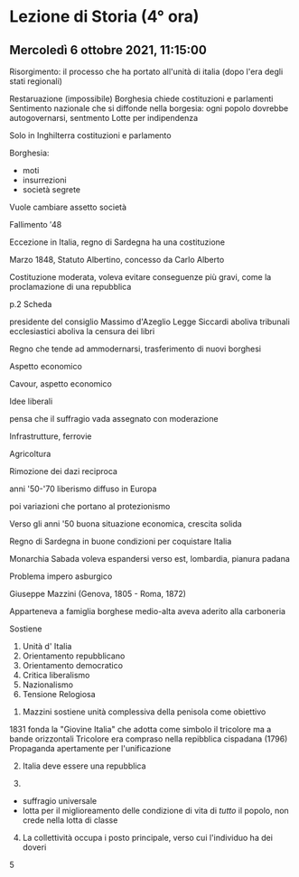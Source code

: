 #  Lezione di Storia (4° ora)
## Mercoledì 6 ottobre 2021, 11:15:00

Risorgimento: il processo che ha portato all'unità di italia (dopo l'era degli stati regionali)

Restaruazione (impossibile)
Borghesia chiede costituzioni e parlamenti
Sentimento nazionale che si diffonde nella borgesia:
ogni popolo dovrebbe autogovernarsi, sentmento
Lotte per indipendenza

Solo in Inghilterra costituzioni e parlamento

Borghesia:
* moti
* insurrezioni
* società segrete

Vuole cambiare assetto società

Fallimento $'48$


Eccezione in Italia, regno di Sardegna  ha una costituzione

Marzo $1848$, Statuto Albertino, concesso da Carlo Alberto

Costituzione moderata, voleva evitare conseguenze più gravi, come la proclamazione di una repubblica

p.2 Scheda

presidente del consiglio Massimo d'Azeglio
Legge Siccardi aboliva tribunali ecclesiastici
aboliva la censura dei libri

Regno che tende ad ammodernarsi, trasferimento di nuovi borghesi

Aspetto economico

Cavour, aspetto economico

Idee liberali

pensa che il suffragio vada assegnato con moderazione

Infrastrutture, ferrovie

Agricoltura

Rimozione dei dazi reciproca

anni '50-'70  liberismo diffuso in Europa

poi variazioni che portano al protezionismo

Verso gli anni '50 buona situazione economica, crescita solida

Regno di Sardegna in buone condizioni per coquistare Italia

Monarchia Sabada voleva espandersi verso est, lombardia, pianura padana

Problema impero asburgico


Giuseppe Mazzini (Genova, 1805 - Roma, 1872)

Apparteneva a famiglia borghese medio-alta
aveva aderito alla carboneria

Sostiene 
1. Unità d' Italia
2. Orientamento repubblicano
3. Orientamento democratico
4. Critica liberalismo
5. Nazionalismo
6.  Tensione Relogiosa

1) Mazzini sostiene unità complessiva della penisola come obiettivo

1831 fonda la "Giovine Italia" che adotta come simbolo il tricolore ma a bande orizzontali
Tricolore era compraso nella repibblica cispadana (1796)
Propaganda apertamente per l'unificazione

2) Italia deve essere una repubblica

3) 
* suffragio universale
* lotta per il miglioreamento delle condizione di vita di _tutto_ il popolo, non crede nella lotta di classe

4) La collettività occupa i posto principale, verso cui l'individuo ha dei doveri

5
<!--stackedit_data:
eyJoaXN0b3J5IjpbLTEwNzQ5NzkxNDAsMTM5NDk2MDY4OF19
-->